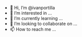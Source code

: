 - 👋 Hi, I’m @ivanportilla
- 👀 I’m interested in ...
- 🌱 I’m currently learning ...
- 💞️ I’m looking to collaborate on ...
- 📫 How to reach me ...

<!---
ivanportilla/ivanportilla is a ✨ special ✨ repository because its `README.md` (this file) appears on your GitHub profile.
You can click the Preview link to take a look at your changes.
--->
